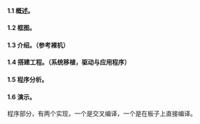 #### 1.1 概述。

#### 1.2 框图。

#### 1.3 介绍。（参考裸机）

#### 1.4 搭建工程。（系统移植，驱动与应用程序）

#### 1.5 程序分析。

#### 1.6 演示。
程序部分，有两个实现，一个是交叉编译，一个是在板子上直接编译。
